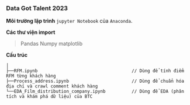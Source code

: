 ### Data Got Talent 2023

**Môi trường lập trình** `jupyter Notebook` của `Anaconda`.

**Các thư viện import**
> Pandas
> Numpy
> matplotlib

**Cấu trúc**
```
│
├──RFM.ipynb                                    // Dùng để tính điểm RFM từng khách hàng
├──Process_address.ipynb                        // Dùng để chuẩn hóa địa chỉ và crawl comment khách hàng
└──EDA_Film_distribution_company.ipynb          // Dùng để EDA (phân tích và khám phá dữ liệu) của BTC
```
